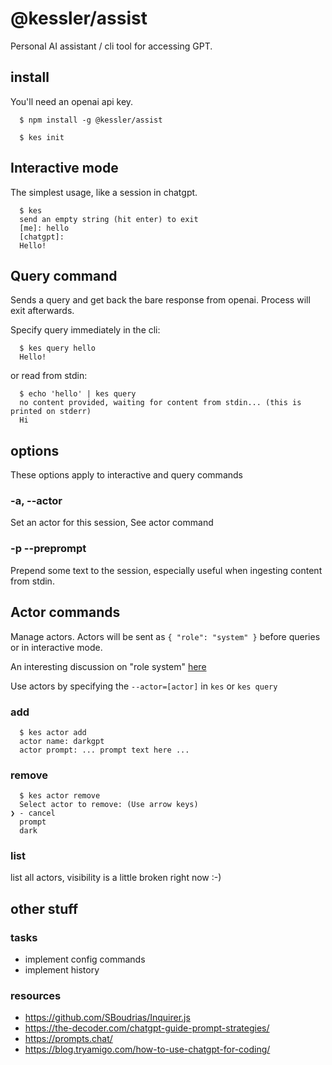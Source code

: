 # @kessler/assist

Personal AI assistant / cli tool for accessing GPT.

## install

You'll need an openai api key.

```
  $ npm install -g @kessler/assist

  $ kes init
```

## Interactive mode

The simplest usage, like a session in chatgpt.

```
  $ kes
  send an empty string (hit enter) to exit
  [me]: hello
  [chatgpt]:
  Hello!
```

## Query command

Sends a query and get back the bare response from openai. Process will exit afterwards.

Specify query immediately in the cli:
```
  $ kes query hello
  Hello!
```

or read from stdin:
```
  $ echo 'hello' | kes query
  no content provided, waiting for content from stdin... (this is printed on stderr)
  Hi
```

## options
These options apply to interactive and query commands

### -a, --actor
Set an actor for this session, See actor command

### -p --preprompt
Prepend some text to the session, especially useful when ingesting content from stdin.

## Actor commands
Manage actors. Actors will be sent as ```{ "role": "system" }``` before queries or in interactive mode.

An interesting discussion on "role system" [here](https://community.openai.com/t/the-system-role-how-it-influences-the-chat-behavior/87353/2)

Use actors by specifying the `--actor=[actor]` in `kes` or `kes query`

### add 

```
  $ kes actor add
  actor name: darkgpt
  actor prompt: ... prompt text here ...
```
### remove
```
  $ kes actor remove
  Select actor to remove: (Use arrow keys)
❯ - cancel
  prompt
  dark
```

### list
list all actors, visibility is a little broken right now :-)

## other stuff

### tasks
- implement config commands
- implement history

### resources
- https://github.com/SBoudrias/Inquirer.js
- https://the-decoder.com/chatgpt-guide-prompt-strategies/
- https://prompts.chat/
- https://blog.tryamigo.com/how-to-use-chatgpt-for-coding/
